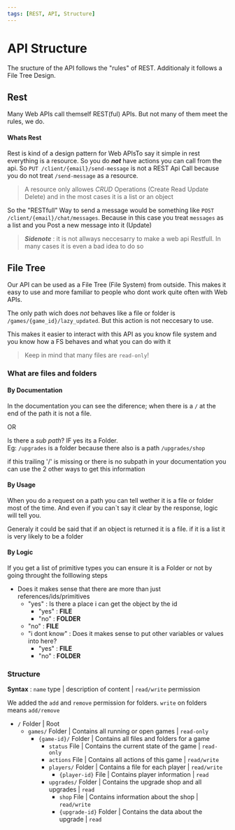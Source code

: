 ```yaml
---
tags: [REST, API, Structure]
---
```


# API Structure

The sructure of the API follows the "rules" of REST. Additionaly it follows a File Tree Design.
## Rest
Many Web APIs call themself REST(ful) APIs. But not many of them meet the rules, we do.
#### Whats Rest
Rest is kind of a design pattern for Web APIsTo say it simple in rest everything is a resource. So you do ***not*** have actions you can call from the api. So `PUT /client/{email}/send-message` is not a REST Api Call because you do not treat `/send-message` as a resource.
> A resource only allowes *CRUD* Operations (Create Read Update Delete) and in the most cases it is a list or an object

So the "RESTfull" Way to send a message would be something like `POST /client/{email}/chat/messages`. Because in this case you treat `messages` as a list and you Post a new message into it (Update)

> ***Sidenote*** : 
it is not allways neccesarry to make a web api Restfull. In many cases it is even a bad idea to do so

## File Tree
Our API can be used as a File Tree (File System) from outside. This makes it easy to use and more familiar to people who dont work quite often with Web APIs.

The only path wich does *not* behaves like a file or folder is `/games/{game_id}/lazy_updated`. But this action is not neccesary to use.

This makes it easier to interact with this API as you know file system and you know how a FS behaves and what you can do with it

> Keep in mind that many files are `read-only`! 
### What are files and folders
#### By Documentation
In the documentation you can see the diference; when there is a `/` at the end of the path it is not a file.

OR

Is there a *sub path*? IF yes its a Folder.<br>
Eg: `/upgrades` is a folder because there also is a path `/upgrades/shop`

if this trailing '/' is missing or there is no subpath in your documentation you can use the 2 other ways to get this information


#### By Usage
When you do a request on a path you can tell wether it is a file or folder most of the time. And even if you can`t say it clear by the response, logic will tell you.

Generaly it could be said that if an object is returned it is a file. if it is a list it is very likely to be a folder
#### By Logic
If you get a list of primitive types you can ensure it is a Folder or not by going throught the folllowing steps
* Does it makes sense that there are more than just references/ids/primitives
  * "yes" : Is there a place i can get the object by the id
    * "yes" : **FILE**
    * "no" : **FOLDER**
  * "no" : **FILE**
  * "i dont know" :  Does it makes sense to put other variables or values into here?
    * "yes" : **FILE**
    * "no" : **FOLDER**
### Structure
**Syntax** : `name` type | description of content | `read/write` permission

We added the `add` and `remove` permission for folders. `write` on folders means `add/remove`
* `/` Folder | Root
  * `games/` Folder | Contains all running or open games | `read-only`
    * `{game-id}/` Folder | Contains all files and folders for a game
      * `status` File | Contains the current state of the game | `read-only`
      * `actions` File | Contains all actions of this game | `read/write`
      * `players/` Folder | Contains a file for each player | `read/write`
        * `{player-id}` File | Contains player information | `read`
      * `upgrades/` Folder | Contains the upgrade shop and all upgrades | `read`
        * `shop` File | Contains information about the shop | `read/write`
        * `{upgrade-id}` Folder | Contains the data about the upgrade | `read`
      
